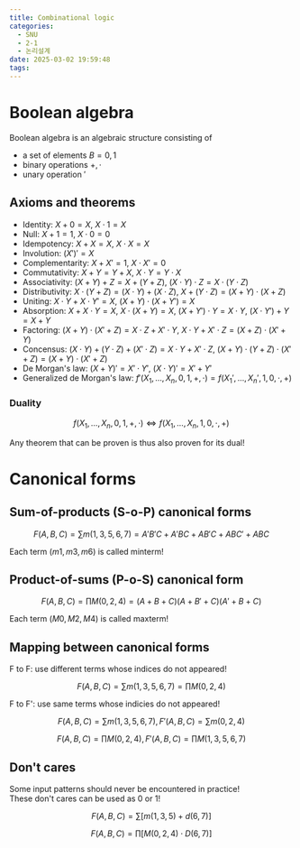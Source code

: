 ```yaml
---
title: Combinational logic
categories:
  - SNU
  - 2-1
  - 논리설계
date: 2025-03-02 19:59:48
tags:
---
```


# Boolean algebra

Boolean algebra is an algebraic structure consisting of

- a set of elements $B = {0, 1}$
- binary operations ${+, \cdot}$
- unary operation $'$

## Axioms and theorems

- Identity: $X + 0 = X$, $X \cdot 1 = X$
- Null: $X + 1 = 1$, $X \cdot 0 = 0$
- Idempotency: $X + X = X$, $X \cdot X = X$
- Involution: $(X')' = X$
- Complementarity: $X + X' = 1$, $X \cdot X' = 0$
- Commutativity: $X + Y = Y + X$, $X \cdot Y = Y \cdot X$
- Associativity: $(X + Y) + Z = X + (Y + Z)$, $(X \cdot Y) \cdot Z = X \cdot (Y \cdot Z)$
- Distributivity: $X \cdot (Y + Z) = (X \cdot Y) + (X \cdot Z)$, $X + (Y \cdot Z) = (X + Y) \cdot (X + Z)$
- Uniting: $X \cdot Y + X \cdot Y' = X$, $(X + Y) \cdot (X + Y') = X$
- Absorption: $X + X \cdot Y = X$, $X \cdot (X + Y) = X$, $(X + Y') \cdot Y = X \cdot Y$, $(X \cdot Y') + Y = X + Y$
- Factoring: $(X + Y) \cdot (X' + Z) = X \cdot Z + X' \cdot Y$, $X \cdot Y + X' \cdot Z = (X + Z) \cdot (X' + Y)$
- Concensus: $(X \cdot Y) + (Y \cdot Z) + (X' \cdot Z) = X \cdot Y + X' \cdot Z$, $(X + Y) \cdot (Y + Z) \cdot (X' + Z) = (X + Y) \cdot (X' + Z)$
- De Morgan's law: $(X + Y)' = X' \cdot Y'$, $(X \cdot Y)' = X' + Y'$
- Generalized de Morgan's law: $f'(X_1, \ldots, X_n, 0, 1, +, \cdot) = f(X_1', \ldots, X_n', 1, 0, \cdot, +)$

### Duality

$$f(X_1, \ldots, X_n, 0, 1, +, \cdot) \Leftrightarrow f(X_1, \ldots, X_n, 1, 0, \cdot, +)$$

Any theorem that can be proven is thus also proven for its dual!

# Canonical forms

## Sum-of-products (S-o-P) canonical forms

$$F(A,B,C) = \sum m(1,3,5,6,7) = A'B'C + A'BC + AB'C + ABC' + ABC$$

Each term ($m1, m3, m6$) is called minterm!

## Product-of-sums (P-o-S) canonical form

$$F(A,B,C) = \prod M(0,2,4) = (A+B+C)(A+B'+C)(A'+B+C)$$

Each term ($M0, M2, M4$) is called maxterm!

## Mapping between canonical forms

F to F: use different terms whose indices do not appeared!

$$F(A,B,C) = \sum m(1,3,5,6,7) = \prod M(0,2,4)$$

F to F': use same terms whose indicies do not appeared!

$$F(A,B,C) = \sum m(1,3,5,6,7), F'(A,B,C) = \sum m(0,2,4)$$

$$F(A,B,C) = \prod M(0,2,4), F'(A,B,C) = \prod M(1,3,5,6,7)$$

## Don't cares

Some input patterns should never be encountered in practice!  
These don't cares can be used as 0 or 1!

$$F(A,B,C) = \sum \left[ m(1,3,5) + d(6,7) \right]$$

$$F(A,B,C) = \prod \left[ M(0,2,4) \cdot D(6,7) \right]$$
